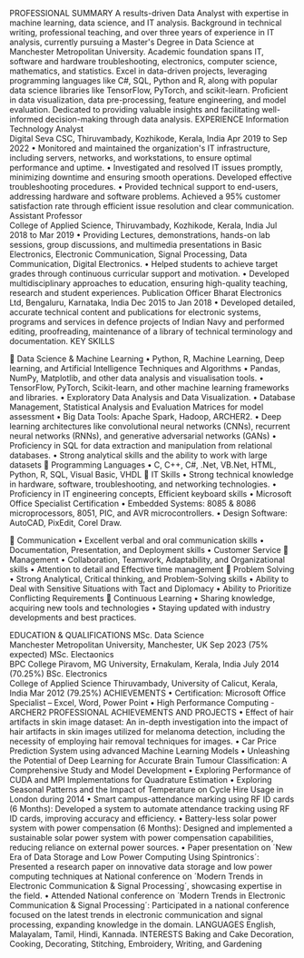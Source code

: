 PROFESSIONAL SUMMARY
A results-driven Data Analyst with expertise in machine learning, data science, and IT analysis. Background in technical writing, professional teaching, and over three years of experience in IT analysis, currently pursuing a Master's Degree in Data Science at Manchester Metropolitan University. 
Academic foundation spans IT, software and hardware troubleshooting, electronics, computer science, mathematics, and statistics. Excel in data-driven projects, leveraging programming languages like C#, SQL, Python and R, along with popular data science libraries like TensorFlow, PyTorch, and scikit-learn. Proficient in data visualization, data pre-processing, feature engineering, and model evaluation. Dedicated to providing valuable insights and facilitating well-informed decision-making through data analysis.
EXPERIENCE
Information Technology Analyst	
Digital Seva CSC, Thiruvambady, Kozhikode, Kerala, India	Apr 2019 to Sep 2022
•	Monitored and maintained the organization's IT infrastructure, including servers, networks, and workstations, to ensure optimal performance and uptime. 
•	Investigated and resolved IT issues promptly, minimizing downtime and ensuring smooth operations. Developed effective troubleshooting procedures.
•	Provided technical support to end-users, addressing hardware and software problems. Achieved a 95% customer satisfaction rate through efficient issue resolution and clear communication.
Assistant Professor 	
College of Applied Science, Thiruvambady, Kozhikode, Kerala, India	Jul 2018 to Mar 2019
•	Providing Lectures, demonstrations, hands-on lab sessions, group discussions, and multimedia presentations in Basic Electronics, Electronic Communication, Signal Processing, Data Communication, Digital Electronics.
•	Helped students to achieve target grades through continuous curricular support and motivation.
•	Developed multidisciplinary approaches to education, ensuring high-quality teaching, research and student experiences.
Publication Officer	
Bharat Electronics Ltd, Bengaluru, Karnataka, India	Dec 2015 to Jan 2018
•	Developed detailed, accurate technical content and publications for electronic systems, programs and services in defence projects of Indian Navy and performed editing, proofreading, maintenance of a library of technical terminology and documentation. 
KEY SKILLS
 
	Data Science & Machine Learning
•	Python, R, Machine Learning, Deep learning, and Artificial Intelligence Techniques and Algorithms
•	Pandas, NumPy, Matplotlib, and other data analysis and visualisation tools.
•	TensorFlow, PyTorch, Scikit-learn, and other machine learning frameworks and libraries.
•	Exploratory Data Analysis and Data Visualization.
•	Database Management, Statistical Analysis and Evaluation Matrices for model assessment 
•	Big Data Tools: Apache Spark, Hadoop, ARCHER2. 
•	Deep learning architectures like convolutional neural networks (CNNs), recurrent neural networks (RNNs), and generative adversarial networks (GANs)
•	Proficiency in SQL for data extraction and manipulation from relational databases.
•	Strong analytical skills and the ability to work with large datasets
	Programming Languages 
•	C, C++, C#, .Net, VB.Net, HTML, Python, R, SQL, Visual Basic, VHDL
	IT Skills
•	Strong technical knowledge in hardware, software, troubleshooting, and networking technologies.
•	Proficiency in IT engineering concepts, Efficient keyboard skills
•	Microsoft Office Specialist Certification
•	Embedded Systems: 8085 & 8086 microprocessors, 8051, PIC, and AVR microcontrollers. 
•	Design Software: AutoCAD, PixEdit, Corel Draw.
 
	Communication
•	Excellent verbal and oral communication skills 
•	Documentation, Presentation, and Deployment skills
•	Customer Service
	Management
•	Collaboration, Teamwork, Adaptability, and Organizational skills
•	Attention to detail and Effective time management
	Problem Solving
•	Strong Analytical, Critical thinking, and Problem-Solving skills
•	Ability to Deal with Sensitive Situations with Tact and Diplomacy
•	Ability to Prioritize Conflicting Requirements
	Continuous Learning
•	Sharing knowledge, acquiring new tools and technologies
•	Staying updated with industry developments and best practices.
 
EDUCATION & QUALIFICATIONS
MSc. Data Science 	 
Manchester Metropolitan University, Manchester, UK				Sep 2023 (75% expected)
MSc. Electaonics	
BPC College Piravom, MG University, Ernakulam, Kerala, India	July 2014 (70.25%)
BSc. Electronics	
College of Applied Science Thiruvambady, University of Calicut, Kerala, India	Mar 2012 (79.25%)
ACHIEVEMENTS 
•	Certification: Microsoft Office Specialist – Excel, Word, Power Point
•	High Performance Computing - ARCHER2
PROFESSIONAL ACHIEVEMENTS AND PROJECTS
•	Effect of hair artifacts in skin image dataset: An in-depth investigation into the impact of hair artifacts in skin images utilized for melanoma detection, including the necessity of employing hair removal techniques for images.
•	Car Price Prediction System using advanced Machine Learning Models
•	Unleashing the Potential of Deep Learning for Accurate Brain Tumour Classification: A Comprehensive Study and Model Development
•	Exploring Performance of CUDA and MPI Implementations for Quadrature Estimation
•	Exploring Seasonal Patterns and the Impact of Temperature on Cycle Hire Usage in London during 2014
•	Smart campus-attendance marking using RF ID cards (6 Months): Developed a system to automate attendance tracking using RF ID cards, improving accuracy and efficiency.
•	Battery-less solar power system with power compensation (6 Months): Designed and implemented a sustainable solar power system with power compensation capabilities, reducing reliance on external power sources.
•	Paper presentation on ´New Era of Data Storage and Low Power Computing Using Spintronics´: Presented a research paper on innovative data storage and low power computing techniques at National conference on ´Modern Trends in Electronic Communication & Signal Processing´, showcasing expertise in the field.
•	Attended National conference on ´Modern Trends in Electronic Communication & Signal Processing´: Participated in a national conference focused on the latest trends in electronic communication and signal processing, expanding knowledge in the domain.
LANGUAGES
English, Malayalam, Tamil, Hindi, Kannada.
INTERESTS
Baking and Cake Decoration, Cooking, Decorating, Stitching, Embroidery, Writing, and Gardening
